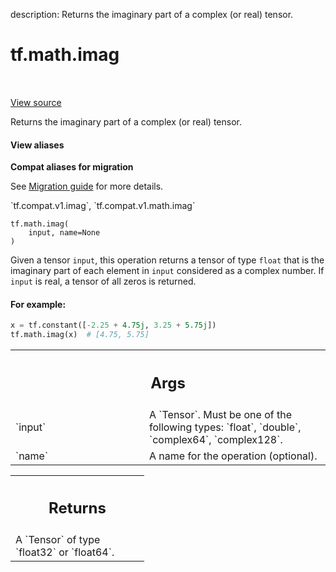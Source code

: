 description: Returns the imaginary part of a complex (or real) tensor.

<div itemscope itemtype="http://developers.google.com/ReferenceObject">
<meta itemprop="name" content="tf.math.imag" />
<meta itemprop="path" content="Stable" />
</div>

# tf.math.imag

<!-- Insert buttons and diff -->

<table class="tfo-notebook-buttons tfo-api nocontent" align="left">

</table>

<a target="_blank" href="/code/stable/tensorflow/python/ops/math_ops.py">View source</a>



Returns the imaginary part of a complex (or real) tensor.

<section class="expandable">
  <h4 class="showalways">View aliases</h4>
  <p>
<b>Compat aliases for migration</b>
<p>See
<a href="https://www.tensorflow.org/guide/migrate">Migration guide</a> for
more details.</p>
<p>`tf.compat.v1.imag`, `tf.compat.v1.math.imag`</p>
</p>
</section>

<pre class="devsite-click-to-copy prettyprint lang-py tfo-signature-link">
<code>tf.math.imag(
    input, name=None
)
</code></pre>



<!-- Placeholder for "Used in" -->

Given a tensor `input`, this operation returns a tensor of type `float` that
is the imaginary part of each element in `input` considered as a complex
number. If `input` is real, a tensor of all zeros is returned.

#### For example:



```python
x = tf.constant([-2.25 + 4.75j, 3.25 + 5.75j])
tf.math.imag(x)  # [4.75, 5.75]
```

<!-- Tabular view -->
 <table class="responsive fixed orange">
<colgroup><col width="214px"><col></colgroup>
<tr><th colspan="2"><h2 class="add-link">Args</h2></th></tr>

<tr>
<td>
`input`
</td>
<td>
A `Tensor`. Must be one of the following types: `float`, `double`,
`complex64`, `complex128`.
</td>
</tr><tr>
<td>
`name`
</td>
<td>
A name for the operation (optional).
</td>
</tr>
</table>



<!-- Tabular view -->
 <table class="responsive fixed orange">
<colgroup><col width="214px"><col></colgroup>
<tr><th colspan="2"><h2 class="add-link">Returns</h2></th></tr>
<tr class="alt">
<td colspan="2">
A `Tensor` of type `float32` or `float64`.
</td>
</tr>

</table>

